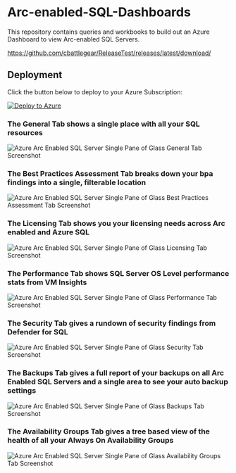 # Arc-enabled-SQL-Dashboards
This repository contains queries and workbooks to build out an Azure Dashboard to view Arc-enabled SQL Servers.

https://github.com/cbattlegear/ReleaseTest/releases/latest/download/

## Deployment
Click the button below to deploy to your Azure Subscription:

[![Deploy to Azure](https://aka.ms/deploytoazurebutton)](https://portal.azure.com/#blade/Microsoft_Azure_CreateUIDef/CustomDeploymentBlade/uri/https%3A%2F%2Fgithub.com%2FSMC-Presales-Accelerators%2FArc-enabled-SQL-Dashboards%2Freleases%2Flatest%2Fdownload%2Fdeploy.json/uiFormDefinitionUri/https%3A%2F%2Fgithub.com%2FSMC-Presales-Accelerators%2FArc-enabled-SQL-Dashboards%2Freleases%2Flatest%2Fdownload%2FcreateUiDefinition.json)

### The General Tab shows a single place with all your SQL resources
![Azure Arc Enabled SQL Server Single Pane of Glass General Tab Screenshot](images/general_tab_workbook.png)

### The Best Practices Assessment Tab breaks down your bpa findings into a single, filterable location
![Azure Arc Enabled SQL Server Single Pane of Glass Best Practices Assessment Tab Screenshot](images/bpa_tab_workbook.png)

### The Licensing Tab shows you your licensing needs across Arc enabled and Azure SQL
![Azure Arc Enabled SQL Server Single Pane of Glass Licensing Tab Screenshot](images/licensing_tab_workbook.png)

### The Performance Tab shows SQL Server OS Level performance stats from VM Insights
![Azure Arc Enabled SQL Server Single Pane of Glass Performance Tab Screenshot](images/perf_tab_workbook.png)

### The Security Tab gives a rundown of security findings from Defender for SQL
![Azure Arc Enabled SQL Server Single Pane of Glass Security Tab Screenshot](images/security_tab_workbook.png)

### The Backups Tab gives a full report of your backups on all Arc Enabled SQL Servers and a single area to see your auto backup settings
![Azure Arc Enabled SQL Server Single Pane of Glass Backups Tab Screenshot](images/backup_tab_workbook.png)

### The Availability Groups Tab gives a tree based view of the health of all your Always On Availability Groups
![Azure Arc Enabled SQL Server Single Pane of Glass Availability Groups Tab Screenshot](images/aoag_tab_workbook.png)